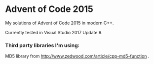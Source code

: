 # Advent of Code 2015
My solutions of Advent of Code 2015 in modern C++.

Currently tested in Visual Studio 2017 Update 9.

### Third party libraries I'm using:
MD5 library from http://www.zedwood.com/article/cpp-md5-function .
